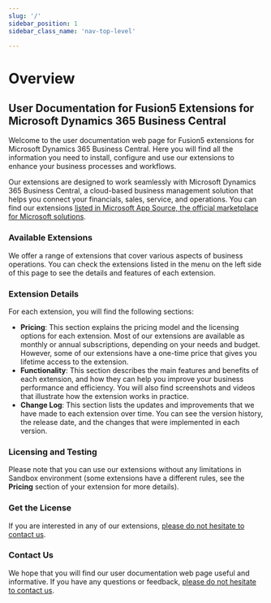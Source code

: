 ```yaml
---
slug: '/'
sidebar_position: 1
sidebar_class_name: 'nav-top-level'

---
```


# Overview

## User Documentation for Fusion5 Extensions for Microsoft Dynamics 365 Business Central

Welcome to the user documentation web page for Fusion5 extensions for Microsoft Dynamics 365 Business Central. Here you will find all the information you need to install, configure and use our extensions to enhance your business processes and workflows.

Our extensions are designed to work seamlessly with Microsoft Dynamics 365 Business Central, a cloud-based business management solution that helps you connect your financials, sales, service, and operations. You can find our extensions [listed in Microsoft App Source, the official marketplace for Microsoft solutions](https://appsource.microsoft.com/en-us/marketplace/apps?search=fusion5&page=1&product=dynamics-365-business-central).

### Available Extensions

We offer a range of extensions that cover various aspects of business operations. You can check the extensions listed in the menu on the left side of this page to see the details and features of each extension. 

### Extension Details

For each extension, you will find the following sections:

- **Pricing**: This section explains the pricing model and the licensing options for each extension. Most of our extensions are available as monthly or annual subscriptions, depending on your needs and budget. However, some of our extensions have a one-time price that gives you lifetime access to the extension.
- **Functionality**: This section describes the main features and benefits of each extension, and how they can help you improve your business performance and efficiency. You will also find screenshots and videos that illustrate how the extension works in practice.
- **Change Log**: This section lists the updates and improvements that we have made to each extension over time. You can see the version history, the release date, and the changes that were implemented in each version.

### Licensing and Testing

Please note that you can use our extensions without any limitations in Sandbox environment (some extensions have a different rules, see the **Pricing** section of your extension for more details).

### Get the License

If you are interested in any of our extensions, [please do not hesitate to contact us](https://www.fusion5.co.nz/contact-us/).

### Contact Us

We hope that you will find our user documentation web page useful and informative. If you have any questions or feedback, [please do not hesitate to contact us](https://www.fusion5.co.nz/contact-us/).
